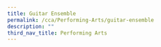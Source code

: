 ```yaml
---
title: Guitar Ensemble
permalink: /cca/Performing-Arts/guitar-ensemble
description: ""
third_nav_title: Performing Arts
---
```

